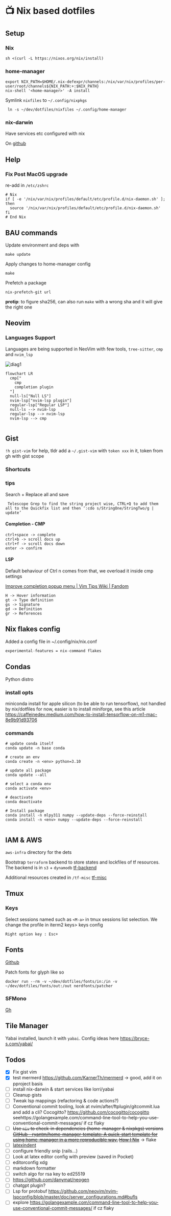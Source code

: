 # 📺 Nix based dotfiles

## Setup

### Nix

```shell
sh <(curl -L https://nixos.org/nix/install)
```

### home-manager

```shell
export NIX_PATH=$HOME/.nix-defexpr/channels:/nix/var/nix/profiles/per-user/root/channels${NIX_PATH:+:$NIX_PATH}
nix-shell '<home-manager>' -A install
```

Symlink `nixfiles` to `~/.config/nixpkgs`

```
 ln -s ~/dev/dotfiles/nixfiles ~/.config/home-manager
```

### nix-darwin

Have services etc configured with nix

On [github](https://github.com/LnL7/nix-darwin)

## Help

### Fix Post MacOS upgrade

re-add in `/etc/zshrc`

```
# Nix
if [ -e '/nix/var/nix/profiles/default/etc/profile.d/nix-daemon.sh' ]; then
  source '/nix/var/nix/profiles/default/etc/profile.d/nix-daemon.sh'
fi
# End Nix
```

## BAU commands

Update environment and deps with

```shell
make update
```

Apply changes to home-manager config

```shell
make
```

Prefetch a package

```shell
nix-prefetch-git url
```

**protip**: to figure sha256, can also run `make` with a wrong sha and it will give the right one

## Neovim

### Languages Support

Languages are being supported in NeoVim with few tools, `tree-sitter`, `cmp` and `nvim_lsp`

![diag1](./docs/images/Untitled-2022-09-25-1426.svg)

```mermaid
flowchart LR
  cmp["
    cmp
    completion plugin
  "]
  null-ls["Null LS"]
  nvim-lsp["nvim-lsp plugin"]
  regular-lsp["Regular LSP"]
  null-ls --> nvim-lsp
  regular-lsp --> nvim-lsp
  nvim-lsp --> cmp


```

## Gist

`!h gist-vim` for help, tldr add a `~/.gist-vim` with `token xxx` in it, token
from gh with gist scope

### Shortcuts

### tips

Search + Replace all and save

```
 Telescope Grep to find the string project wise, CTRL+Q to add them all to the Quickfix list and then ‘:cdo s/StringOne/StringTwo/g | update’
```

#### Completion - CMP

```
ctrl+space -> complete
ctrl+b -> scroll docs up
ctrl+f -> scroll docs down
enter -> confirm
```

#### LSP

Default behaviour of Ctrl n comes from that, we overload it inside cmp settings

[Improve completion popup menu | Vim Tips Wiki | Fandom](https://vim.fandom.com/wiki/Improve_completion_popup_menu)

```
H -> Hover information
gt -> Type definition
gs -> Signature
gd -> Definition
gr -> References

```

## Nix flakes config

Added a config file in ~/.config/nix/nix.conf

```nix
experimental-features = nix-command flakes
```

## Condas

Python distro

### install opts

miniconda install for apple silicon (to be able to run tensorflow), not handled
by nix/dotfiles for now, easier is to install miniforge, see this article
https://caffeinedev.medium.com/how-to-install-tensorflow-on-m1-mac-8e9b91d93706

### commands

```
# update conda itself
conda update -n base conda

# create an env
conda create -n <env> python=3.10

# update all package
conda update --all

# select a conda env
conda activate <env>

# deactivate
conda deactivate

# Install package
conda install -n mlpy311 numpy --update-deps --force-reinstall
conda install -n <env> numpy --update-deps --force-reinstall


```

## IAM & AWS

`aws-infra` directory for the dets

Bootstrap `terraform` backend to store states and lockfiles of tf resources.
The backend is in `s3` + `dynamodb`
[tf-backend](aws-infra/tf-backend/README.md)

Additional resources created in `/tf-misc`
[tf-misc](aws-infra/tf-misc/tfdocs.md)

## Tmux

### Keys

Select sessions named such as `<M-a>` in tmux sessions list selection.
We change the profile in iterm2 keys> keys config

```
Right option key : Esc+
```

## Fonts

[Github](https://github.com/ryanoasis/nerd-fonts#option-9-patch-your-own-font)

Patch fonts for glyph like so

```
docker run --rm -v ~/dev/dotfiles/fonts/in:/in -v  ~/dev/dotfiles/fonts/out:/out nerdfonts/patcher
```

### SFMono

[Gh](https://github.com/shaunsingh/SFMono-Nerd-Font-Ligaturized)

## Tile Manager

Yabai installed, launch it with `yabai`.
Config ideas here https://bryce-s.com/yabai/

## Todos

- [x] Fix gist vim 
- [x] test mermerd https://github.com/KarnerTh/mermerd -> good, add it on pproject basis
- [ ] install nix-darwin & start services like lorri/yabai
- [ ] Cleanup gists
- [ ] Tweak lsp mappings (refactoring & code actions?)
- [ ] Conventional commit tooling, look at nvim/after/ftplugin/gitcommit.lua and add a cli? Cocogitto? https://github.com/cocogitto/cocogitto seehttps://golangexample.com/command-line-tool-to-help-you-use-conventional-commit-messages/ if cz flaky
- [ ] ~~Use `niv` to check-in dependencies (home-manager & nixpkgs) versions [GitHub - ryantm/home-manager-template: A quick-start template for using home-manager in a more reproducible way.](https://github.com/ryantm/home-manager-template) [How I Nix](https://eevie.ro/posts/2022-01-24-how-i-nix.html)~~ -> flake
- [ ] [latexindent](https://tex.stackexchange.com/questions/390433/how-can-i-install-latexindent-on-macos)
- [ ] configure friendly snip (rails...)
- [ ] Look at latex editor config with preview (saved in Pocket)
- [ ] editorconfig xdg
- [ ] markdown formatter
- [ ] switch algo for rsa key to ed25519
- [ ] https://github.com/danymat/neogen
- [ ] chatgpt plugin?
- [ ] Lsp for protobuf https://github.com/neovim/nvim-lspconfig/blob/master/doc/server_configurations.md#bufls
- [ ] explore https://golangexample.com/command-line-tool-to-help-you-use-conventional-commit-messages/ if cz flaky
